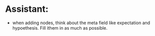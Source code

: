 # Assistant:
- when adding nodes, think about the meta field like expectation and hypoethesis. Fill ithem in as much as possible.
